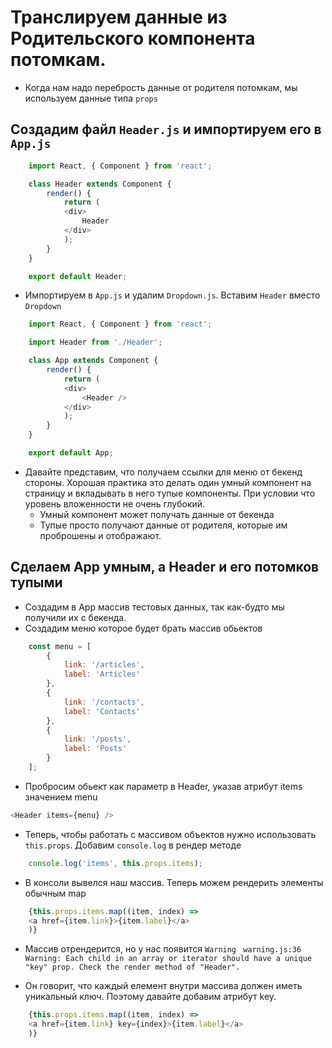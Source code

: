 # Транслируем данные из Родительского компонента потомкам.

- Когда нам надо перебрость данные от родителя потомкам, мы используем данные типа `props`

## Создадим файл `Header.js` и импортируем его в `App.js`

```js
    import React, { Component } from 'react';

    class Header extends Component {
        render() {
            return (
            <div>
                Header
            </div>
            );
        }
    }

    export default Header;
```
- Импортируем в `App.js` и удалим `Dropdown.js`. Вставим `Header` вместо `Dropdown`
```js
    import React, { Component } from 'react';

    import Header from './Header';

    class App extends Component {
        render() {
            return (
            <div>
                <Header />
            </div>
            );
        }
    }

    export default App;
```
- Давайте представим, что получаем ссылки для меню от бекенд стороны. Хорошая практика это делать один умный компонент на страницу и вкладывать в него тупые компоненты. При условии что уровень вложенности не очень глубокий.
    - Умный компонент может получать данные от  бекенда 
    - Тупые просто получают данные от родителя, которые им проброшены и отображают.

## Сделаем App умным, а Header и его потомков тупыми

- Создадим в App массив тестовых данных, так как-будто мы получили их с бекенда.
- Создадим меню которое будет брать массив обьектов
```js
    const menu = [
        {
            link: '/articles',
            label: 'Articles'
        },
        {
            link: '/contacts',
            label: 'Contacts'
        },
        {
            link: '/posts',
            label: 'Posts'
        }
    ];
```
- Пробросим обьект как параметр в Header, указав атрибут items значением menu
```js
<Header items={menu} />
```

- Теперь, чтобы работать с массивом объектов нужно использовать `this.props`. Добавим `console.log` в рендер методе

```js
    console.log('items', this.props.items);
```

- В консоли вывелся наш массив. Теперь можем рендерить элементы обычным map

```js
    {this.props.items.map((item, index) =>
    <a href={item.link}>{item.label}</a>
    )}
```
- Массив отрендерится, но у нас появится `Warning`
``` warning.js:36 Warning: Each child in an array or iterator should have a unique "key" prop. Check the render method of "Header".```

- Он говорит, что каждый елемент внутри массива должен иметь уникальный ключ. Поэтому давайте добавим атрибут key.

```js
    {this.props.items.map((item, index) =>
    <a href={item.link} key={index}>{item.label}</a>
    )}
```